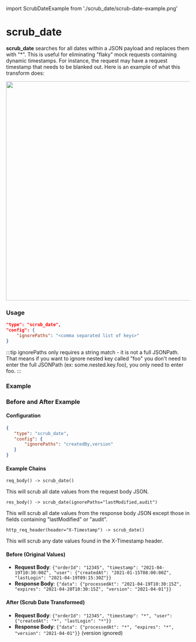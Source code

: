 import ScrubDateExample from './scrub_date/scrub-date-example.png'

# scrub_date

**scrub_date** searches for all dates within a JSON payload and replaces them with "*". This is useful for eliminating "flaky" mock requests containing dynamic timestamps. For instance, the request may have a request timestamp that needs to be blanked out. Here is an example of what this transform does:

<img src={ScrubDateExample} width="600"/>


### Usage

```json
"type": "scrub_date",
"config": {
    "ignorePaths": "<comma separated list of keys>"
}
```

:::tip
ignorePaths only requires a string match - it is not a full JSONPath. That means if you want to ignore nested key called "foo" you don't need to enter the full JSONPath (ex: some.nested.key.foo), you only need to enter foo.
:::

### Example

### Before and After Example

#### Configuration

```json
{
   "type": "scrub_date",
   "config": {
       "ignorePaths": "createdBy,version"
   }
}
```

#### Example Chains

```
req_body() -> scrub_date()
```

This will scrub all date values from the request body JSON.

```
res_body() -> scrub_date(ignorePaths="lastModified,audit")
```

This will scrub all date values from the response body JSON except those in fields containing "lastModified" or "audit".

```
http_req_header(header="X-Timestamp") -> scrub_date()
```

This will scrub any date values found in the X-Timestamp header.

#### Before (Original Values)

- **Request Body**: `{"orderId": "12345", "timestamp": "2021-04-19T10:30:00Z", "user": {"createdAt": "2021-01-15T08:00:00Z", "lastLogin": "2021-04-19T09:15:30Z"}}`
- **Response Body**: `{"data": {"processedAt": "2021-04-19T10:30:15Z", "expires": "2021-04-20T10:30:15Z", "version": "2021-04-01"}}`

#### After (Scrub Date Transformed)

- **Request Body**: `{"orderId": "12345", "timestamp": "*", "user": {"createdAt": "*", "lastLogin": "*"}}`
- **Response Body**: `{"data": {"processedAt": "*", "expires": "*", "version": "2021-04-01"}}` (version ignored)
